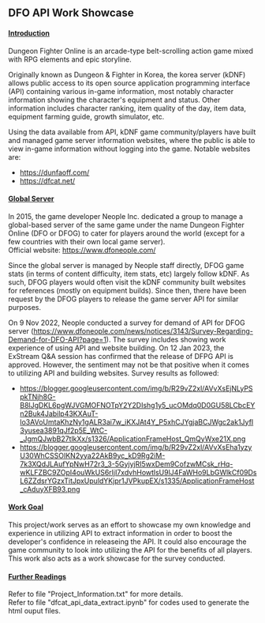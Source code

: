 ## __DFO API Work Showcase__

#### <ins>Introduction</ins>

Dungeon Fighter Online is an arcade-type belt-scrolling action game mixed with RPG elements and epic storyline.

Originally known as Dungeon & Fighter in Korea, the korea server (kDNF) allows public access to its open source application programming interface (API) containing various in-game information, most notably character information showing the character's equipment and status. Other information includes character ranking, item quality of the day, item data, equipment farming guide, growth simulator, etc.

Using the data available from API, kDNF game community/players have built and managed game server information websites, where the public is able to view in-game information without logging into the game. Notable websites are:
* https://dunfaoff.com/
* https://dfcat.net/

#### <ins>Global Server</ins>

In 2015, the game developer Neople Inc. dedicated a group to manage a global-based server of the same game under the name Dungeon Fighter Online (DFO or DFOG) to cater for players around the world (except for a few countries with their own local game server). <br>
Official website: https://www.dfoneople.com/

Since the global server is managed by Neople staff directly, DFOG game stats (in terms of content difficulty, item stats, etc) largely follow kDNF. As such, DFOG players would often visit the kDNF community built websites for references (mostly on equipment builds). Since then, there have been request by the DFOG players to release the game server API for similar purposes. 

On 9 Nov 2022, Neople conducted a survey for demand of API for DFOG server (https://www.dfoneople.com/news/notices/3143/Survey-Regarding-Demand-for-DFO-API?page=1). The survey includes showing work experience of using API and website building. On 12 Jan 2023, the ExStream Q&A session has confirmed that the release of DFPG API is approved. However, the sentiment may not be that positive when it comes to utilizing API and building websites.
Survey results as followed:
* https://blogger.googleusercontent.com/img/b/R29vZ2xl/AVvXsEjNLyPSpkTNjh8G-B8lJgDKL6pgWJVGMOFNOTpY2Y2DIshg1y5_ucOMdq0D0GU58LCbcEYn2Buk4Jabilp43KXAuT-lo3AVoUmtaKhzNy1gALR3ai7w_iKXJAt4Y_P5xhCJYgjaBCJWgc2ak1JyfI3yusea3891qJf2p5E_WtC-_JgmQJwbB27tlkXx/s1326/ApplicationFrameHost_QmQyWxe21X.png
* https://blogger.googleusercontent.com/img/b/R29vZ2xl/AVvXsEha1yzyU30WhCSSOIKN2yya22AkB9yc_kD9Rg2iM-7k3XQdJLAufYpNwH72r3_3-5GyjyjRI5wxDem9CofzwMCsk_rHq-wKLFZBC9ZOpI4ouWkUS6rljI7xdvhHowtlsU9lJ4FaWHo9LbGWlkCf09DsL6ZZdsrYGzxTitJpxUpuldYKjpr1JVPkupEX/s1335/ApplicationFrameHost_cAduyXFB93.png

#### <ins>Work Goal</ins>

This project/work serves as an effort to showcase my own knowledge and experience in utilizing API to extract information in order to boost the developer's confidence in releaseing the API. It could also encourage the game community to look into utilizing the API for the benefits of all players. This work also acts as a work showcase for the survey conducted.

#### <ins>Further Readings</ins>

Refer to file "Project_Information.txt" for more details. <br>
Refer to file "dfcat_api_data_extract.ipynb" for codes used to generate the html ouput files.
